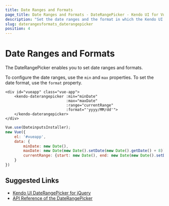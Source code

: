 ```yaml
---
title: Date Ranges and Formats
page_title: Date Ranges and Formats - DateRangePicker - Kendo UI for Vue
description: "Set the date ranges and the format in which the Kendo UI DateRangePicker wrapper for Vue renders them."
slug: daterangesformats_daterangepicker
position: 4
---
```


# Date Ranges and Formats

The DateRangePicker enables you to set date ranges and formats.

To configure the date ranges, use the `min` and `max` properties. To set the date format, use the `format` property.

```html-preview
<div id="vueapp" class="vue-app">
    <kendo-daterangepicker :min="minDate"
                           :max="maxDate"
                           :range="currentRange"
                           :format="'yyyy/MM/dd'">
    </kendo-daterangepicker>
</div>
```
```js
Vue.use(DateinputsInstaller);
new Vue({
    el: '#vueapp',
    data: {
        minDate: new Date(),
        maxDate: new Date(new Date().setDate(new Date().getDate() + 8)),
        currentRange: {start: new Date(), end: new Date(new Date().setDate(new Date().getDate() + 2))}
    }
})
```

## Suggested Links

* [Kendo UI DateRangePicker for jQuery](https://docs.telerik.com/kendo-ui/controls/editors/daterangepicker/overview)
* [API Reference of the DateRangePicker](https://docs.telerik.com/kendo-ui/api/javascript/ui/daterangepicker)

